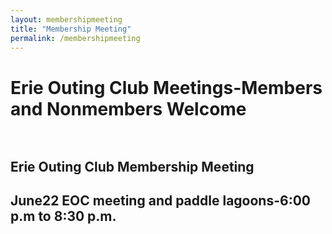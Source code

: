 ```yaml
---
layout: membershipmeeting
title: "Membership Meeting"
permalink: /membershipmeeting
---
```

 

# Erie Outing Club Meetings-Members and Nonmembers Welcome<br><br>   

## **Erie Outing Club Membership Meeting**<br>

## **June22 EOC meeting and paddle lagoons-6:00 p.m to 8:30 p.m.**<br>


  
  
  

 







  


